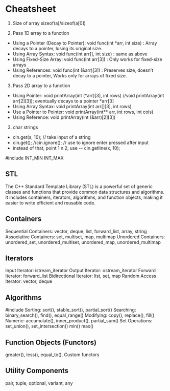 # Cheatsheet

1) Size of array
sizeof(a)/sizeof(a[0])

2) Pass 1D array to a function
- Using a Pointer (Decay to Pointer): void func(int *arr, int size) : Array decays to a pointer, losing its original size.
- Using Array Syntax: void func(int arr[], int size) : same as above
- Using Fixed-Size Array: void func(int arr[3]) : Only works for fixed-size arrays
- Using References: void func(int (&arr)[3]) : Preserves size, doesn’t decay to a pointer, Works only for arrays of fixed size.

3) Pass 2D array to a function
- Using Pointer: void printArray(int (*arr)[3], int rows) //void printArray(int arr[2][3]); eventually decays to a pointer *arr[3]
- Using Array Syntax: void printArray(int arr[][3], int rows) 
- Use a Pointer to Pointer: void printArray(int** arr, int rows, int cols)
- Using Reference: void printArray(int (&arr)[2][3])

3) char strings
- cin.get(s, 10); // take input of a string
- cin.get(); //cin.ignore(); // use to ignore enter pressed after input
- instead of that, point 1 n 2, use -- cin.getline(x, 10);


#include<climits>
INT_MIN
INT_MAX

## STL
The C++ Standard Template Library (STL) is a powerful set of generic classes and functions that provide common data structures and algorithms. It includes containers, iterators, algorithms, and function objects, making it easier to write efficient and reusable code.

## Containers
Sequential Containers: vector, deque, list, forward_list, array, string
Associative Containers: set, multiset, map, multimap
Unordered Containers: unordered_set, unordered_multiset, unordered_map, unordered_multimap

## Iterators
Input Iterator: istream_iterator
Output Iterator: ostream_iterator
Forward Iterator: forward_list
Bidirectional Iterator: list, set, map
Random Access Iterator: vector, deque

## Algorithms
#include<algorithm>
Sorting: sort(), stable_sort(), partial_sort()
Searching: binary_search(), find(), equal_range()
Modifying: copy(), replace(), fill()
Numeric: accumulate(), inner_product(), partial_sum()
Set Operations: set_union(), set_intersection()
min() max()

## Function Objects (Functors)
greater<T>(), less<T>(), equal_to<T>(), Custom functors

## Utility Components
pair, tuple, optional, variant, any
